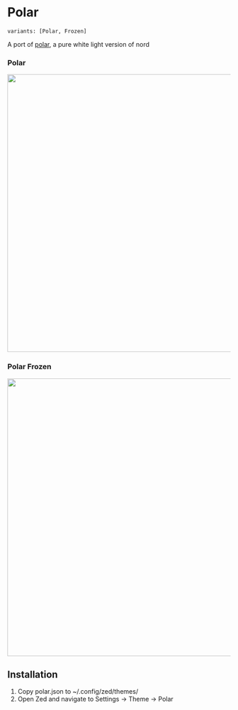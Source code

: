 # Polar
`variants: [Polar, Frozen]`

A port of [polar](https://github.com/mtyn/polar), a pure white light version of nord

### Polar
<img src="assets/polar.png" width="627">

### Polar Frozen
<img src="assets/polar-frozen.png" width="627">

## Installation
1. Copy polar.json to ~/.config/zed/themes/
2. Open Zed and navigate to Settings -> Theme -> Polar
